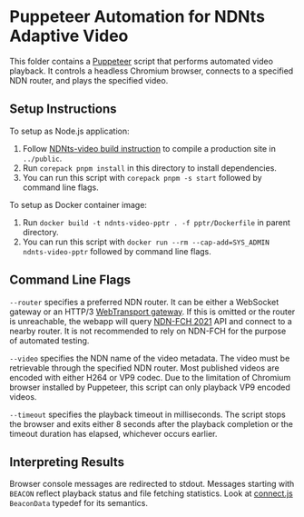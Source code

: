 # Puppeteer Automation for NDNts Adaptive Video

This folder contains a [Puppeteer](https://pptr.dev/) script that performs automated video playback.
It controls a headless Chromium browser, connects to a specified NDN router, and plays the specified video.

## Setup Instructions

To setup as Node.js application:

1. Follow [NDNts-video build instruction](..) to compile a production site in `../public`.
2. Run `corepack pnpm install` in this directory to install dependencies.
3. You can run this script with `corepack pnpm -s start` followed by command line flags.

To setup as Docker container image:

1. Run `docker build -t ndnts-video-pptr . -f pptr/Dockerfile` in parent directory.
2. You can run this script with `docker run --rm --cap-add=SYS_ADMIN ndnts-video-pptr` followed by command line flags.

## Command Line Flags

`--router` specifies a preferred NDN router.
It can be either a WebSocket gateway or an HTTP/3 [WebTransport gateway](https://github.com/yoursunny/NDN-webtrans).
If this is omitted or the router is unreachable, the webapp will query [NDN-FCH 2021](https://github.com/11th-ndn-hackathon/ndn-fch) API and connect to a nearby router.
It is not recommended to rely on NDN-FCH for the purpose of automated testing.

`--video` specifies the NDN name of the video metadata.
The video must be retrievable through the specified NDN router.
Most published videos are encoded with either H264 or VP9 codec.
Due to the limitation of Chromium browser installed by Puppeteer, this script can only playback VP9 encoded videos.

`--timeout` specifies the playback timeout in milliseconds.
The script stops the browser and exits either 8 seconds after the playback completion or the timeout duration has elapsed, whichever occurs earlier.

## Interpreting Results

Browser console messages are redirected to stdout.
Messages starting with `BEACON` reflect playback status and file fetching statistics.
Look at [connect.js](../src/connect.js) `BeaconData` typedef for its semantics.
